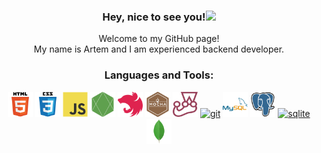 <h3 align="center">Hey, nice to see you!<img src="https://raw.githubusercontent.com/MartinHeinz/MartinHeinz/master/wave.gif" width="36"/></h3>
<p align="center">Welcome to my GitHub page!<br>
     My name is Artem and I am experienced backend developer. 
</p>
<h3 align="center">Languages and Tools:</h3>
<p align="center">
    <a href="https://www.w3.org/html/" target="_blank" rel="noreferrer"><img src="https://raw.githubusercontent.com/devicons/devicon/master/icons/html5/html5-original-wordmark.svg" alt="html5" width="40" height="40"/></a>
    <a href="https://www.w3schools.com/css/" target="_blank" rel="noreferrer"><img src="https://raw.githubusercontent.com/devicons/devicon/master/icons/css3/css3-original-wordmark.svg" alt="css3" width="40" height="40"/></a>
    <a href="https://developer.mozilla.org/en-US/docs/Web/JavaScript" target="_blank" rel="noreferrer"><img src="https://raw.githubusercontent.com/devicons/devicon/master/icons/javascript/javascript-original.svg" alt="javascript" width="40" height="40"/></a>
    <a href="https://nodejs.org" target="_blank" rel="noreferrer"><img src="https://github.com/devicons/devicon/blob/1119b9f84c0290e0f0b38982099a2bd027a48bf1/icons/nodejs/nodejs-plain.svg" alt="nodejs" width="40" height="40"/></a>
    <a href="https://nodejs.org" target="_blank" rel="noreferrer"><img src="https://github.com/devicons/devicon/blob/master/icons/nestjs/nestjs-original.svg" alt="nestjs" width="40" height="40"/></a>
  <a href="https://nodejs.org" target="_blank" rel="noreferrer"><img src="https://github.com/devicons/devicon/blob/master/icons/mocha/mocha-plain.svg" alt="mocha" width="40" height="40"/></a>
  <a href="https://nodejs.org" target="_blank" rel="noreferrer"><img src="https://github.com/devicons/devicon/blob/master/icons/jest/jest-plain.svg" alt="jest" width="40" height="40"/></a>
    <a href="https://git-scm.com/" target="_blank" rel="noreferrer"><img src="https://www.vectorlogo.zone/logos/git-scm/git-scm-icon.svg" alt="git" width="40" height="40"/></a>
    <a href="https://www.mysql.com/" target="_blank" rel="noreferrer"><img src="https://raw.githubusercontent.com/devicons/devicon/master/icons/mysql/mysql-original-wordmark.svg" alt="mysql" width="40" height="40"/></a>
    <a href="https://www.mysql.com/" target="_blank" rel="noreferrer"><img src="https://github.com/devicons/devicon/blob/master/icons/postgresql/postgresql-original.svg" alt="postgresql" width="40" height="40"/></a>
    <a href="https://www.sqlite.org/" target="_blank" rel="noreferrer"><img src="https://www.vectorlogo.zone/logos/sqlite/sqlite-icon.svg" alt="sqlite" width="40" height="40"/></a>
  <a href="https://www.sqlite.org/" target="_blank" rel="noreferrer"><img src="https://github.com/devicons/devicon/blob/master/icons/mongodb/mongodb-original.svg" alt="mongodb" width="40" height="40"/></a>
</p>
